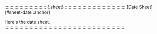 ::::::::::::::::::::::::::::::::: {.sheet} ::::::::::::::::::::::::::::::::::::::::::::::::
[Date Sheet]{#sheet-date .anchor}

Here's the date sheet.
:::::::::::::::::::::::::::::::::::::::::::::::::::::::::::::::::::::::::::::::::::::::::::::::


